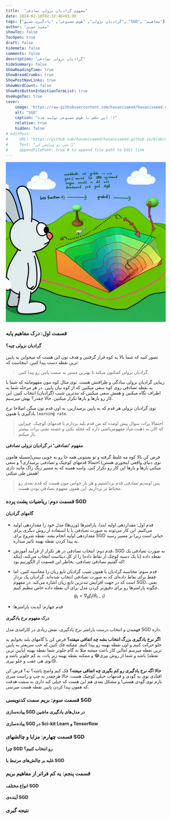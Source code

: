 ```yaml
---
title:  "مفهوم گرادیان نزولی تصادفی"
date: 2024-02-10T02:32:46+03:30
tags: ["گرادیان نزولی", "هوش مصنوعی", "یادگیری عمیق", "SGD", "مفاهیم"]
author: "سعید حسنی"
showToc: false
TocOpen: true
draft: false
hidemeta: false
comments: false
description: "گرادیان نزولی تصادفی"
hideSummary: false
ShowReadingTime: true
ShowBreadCrumbs: true
ShowPostNavLinks: true
ShowWordCount: false
ShowRssButtonInSectionTermList: true
UseHugoToc: true
cover:
    image: "https://raw.githubusercontent.com/hasanisaeed/hasanisaeed.github.io/main/content/posts/concept-of-SGD/images/sgd.webp"
    alt: "SGD"
    caption: "این عکس با هوش مصنوعی تولید شده :)" 
    relative: true
    hidden: false
# editPost:
#     URL: "https://github.com/hasanisaeed/hasanisaeed.github.io/blob/main/content"
#     Text: "متن رو ویرایش کن 🤗"
#     appendFilePath: true # to append file path to Edit link
---
```

![SGD](https://raw.githubusercontent.com/hasanisaeed/hasanisaeed.github.io/main/content/posts/concept-of-SGD/images/sgd.webp#center)

### قسمت اول: درک مفاهیم پایه
#### گرادیان نزولی چیه؟
تصور کنید که شما بالا یه کوه قرار گرفتین و هدف تون این هست که میخواین به پایین ترین نقطه دست پیدا کنین. اینجاست که:
> گرادیان نزولی کمکتون میکنه تا بهترین مسیر به سمت پایین رو پیدا کنین.

زیبایی گرادیان نزولی سادگی و ظرافتش هست. توی مثال کوه مون مفهوماینه که شما با یه نقطه تصادفی روی کوه سعی میکنین که از کوه بیان پایین. در هر مرحله شما به اطراف نگاه میکنین و همش سعی میکنین که تندترین شیب (گرادیان) انتخاب کنین. این کار رو بارها و بارها تکرار میکنین. حالا چقدر؟ بهش میرسیم.

توی گرادیان نزولی هر قدم که به پایین برمیدارین، به اون قدم تون میگن اصلاحا نرخ یادگیری یا همون `learning rate`. 
> احتمالا برات سوال پیش اومده که من قدم بلند بردارم یا قدمهای کوچیک. چیزایی که الان به ذهنت میاد مفهومریاضی داره که عجله نکنی و خسته نشی برات بیشتر باز میکنم.

#### مفهوم 'تصادفی' در گرادیان نزولی تصادفی
فرض کن بالا کوه مه غلیظ گرفته و تو نمیتونی همه جا رو به خوبی ببینی(مسیله هامون توی دنیای واقعی اینجوری هستن).احتمالا قدمهای کوچیک و *تصادفی* برمیداری؟ و سعی میکنی بارها و بارها این کار رو تکرار کنی. واسه همینه که یه مسیر زیگ زاگ مانند داری همش طی میکنی!
> پس اومدیم *تصادفی* قدم برداشتیم و هر بار حواس مون هست که قدم بعدی رو محتاط تر برداریم. این همون مفهوم تصادفی بودن هست.

### قسمت دوم: ریاضیات پشت پرده SGD
#### گامهای گرادیان
- قدم اول: مقداردهی اولیه
ابتدا، پارامترها (وزن‌ها) مدل خود را مقداردهی اولیه می‌کنیم. این کار می‌تونه به صورت تصادفی یا با استفاده از روش دیگری برای مقداردهی اولیه انجام بشه. نقطه شروع برای SGD حیاتی است زیرا بر مسیر رسید به پیدا کردن نقطه بهینه تاثیر میذاره. 
- قدم دوم: انتخاب تصادفی
در هر تکرار از فرآیند آموزش، SGD به صورت تصادفی یک نقطه داده (یا یک دسته کوچک از نقاط داده) را از کل دیتاست انتخاب می‌کنه. اینکه که گفتیم تصادفی تصادفی، بخاطر این قسمت از الگورتیم بود! 
- قدم سوم: محاسبه گرادیان یا همون شیب
گرادیان تابع زیان را محاسبه کنین، اما فقط برای نقاط داده‌ای که به صورت تصادفی انتخاب شده‌اند. گرادیان یک بردار است که در جهت افزایش تندترین تابع زیان اشاره می‌کند. در مفهوم SGD، یعنی چگونه پارامترها رو برای دقیق‌تر کردن مدل برای آن نقطه داده خاص تنظیم کنیم. 
$$g_t = \nabla_\theta f_t(\theta_{t-1})$$

- قدم چهارم: آپدیت پارامترها
#### درک مفهوم نرخ یادگیری
فهمیدن و انتخاب درست پارامتر نرخ یادگیری، نقش زیادی در  کارامدی مدل SGD داره.

**اگر نرخ یادگیری بزرگ انتخاب بشه چه اتفاقی  میفته؟** فرض کن با گامهای بلند بخوایم به جلو حرکت کنیم و اون نقطه بهینه رو پیدا کنیم. ممکنه فک کنین که خب سریعتر به پایین ترین نقطه میرسم امااین کار باعث میشه مثلا یه گام جلوتر شما نقطه بهینه (پایین ترین نقطه) باشه و شما از روش بپری😂 و ممکنه نقطه بهینه زیر پات، یه کم جلوتر باشه و توی هی عقب و جلو بپری😢.

**حالا اگه نرخ یادگیری رو کم بگیری چه اتفاقی میفته؟** فک کنم واضح باشه؟ نه؟ فرض کن افتادی توی یه گودی و  قدمهات خیلی کوچیک هست. حالا هرچقدر به چپ و راست میری بازم توی گودی هستی! و مشکل بعدی هم این هست که خیلی کند داری به سمت هدفت که همون پیدا کردن پایین نقطه هست میرسی.

### قسمت سوم: بریم سمت کدنویسی SGD

#### پیاده‌سازی SGD در مدل‌های یادگیری ماشین
#### پیاده‌سازی SGD در Sci-kit Learn و Tensorflow

### قسمت چهارم: مزایا و چالشهای SGD
#### چرا SGD رو انتخاب کنیم؟
#### غلبه بر چالش‌های مرتبط با SGD

###  قسمت پنجم: یه کم فراتر از مفاهیم بریم

#### انواع مختلف SGD
#### آینده‌ی SGD

### نتیجه گیری
